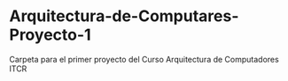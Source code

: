 # Arquitectura-de-Computares-Proyecto-1
Carpeta para el primer proyecto del Curso Arquitectura de Computadores ITCR
